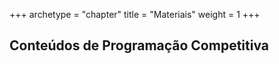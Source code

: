 +++
archetype = "chapter"
title = "Materiais"
weight = 1
+++

## Conteúdos de Programação Competitiva